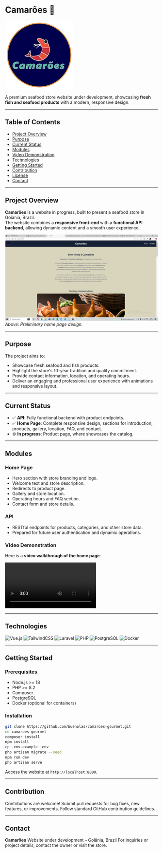 # Camarões 🦐

![Camarões Logo](./resources/js/components/Images/logo-removebg-preview.png)

A premium seafood store website under development, showcasing **fresh fish and seafood products** with a modern, responsive design.

---

## Table of Contents

- [Project Overview](#project-overview)
- [Purpose](#purpose)
- [Current Status](#current-status)
- [Modules](#modules)
- [Video Demonstration](#video-demonstration)
- [Technologies](#technologies)
- [Getting Started](#getting-started)
- [Contribution](#contribution)
- [License](#license)
- [Contact](#contact)

---

## Project Overview

**Camarões** is a website in progress, built to present a seafood store in Goiânia, Brazil.  
The website combines a **responsive front-end** with a **functional API backend**, allowing dynamic content and a smooth user experience.

![Homepage Thumbnail](./assets/thumbnail.png)  
*Above: Preliminary home page design.*

---

## Purpose

The project aims to:

- Showcase fresh seafood and fish products.
- Highlight the store's 10-year tradition and quality commitment.
- Provide contact information, location, and operating hours.
- Deliver an engaging and professional user experience with animations and responsive layout.

---

## Current Status

- ✅ **API**: Fully functional backend with product endpoints.  
- ✅ **Home Page**: Complete responsive design, sections for introduction, products, gallery, location, FAQ, and contact.  
- ⚙️ **In progress**: Product page, where showcases the catalog.

---

## Modules

### Home Page
- Hero section with store branding and logo.
- Welcome text and store description.
- Redirects to product page.
- Gallery and store location.
- Operating hours and FAQ section.
- Contact form and store details.

### API
- RESTful endpoints for products, categories, and other store data.
- Prepared for future user authentication and dynamic operations.

### Video Demonstration
Here is a **video walkthrough of the home page**:

![Demo](./assets/homepage-demo.mp4)

---

## Technologies

![Vue.js](https://img.shields.io/badge/Vue-3.2-brightgreen?logo=vue.js&logoColor=white)
![TailwindCSS](https://img.shields.io/badge/TailwindCSS-3-blue?logo=tailwind-css&logoColor=white)
![Laravel](https://img.shields.io/badge/Laravel-10-red?logo=laravel&logoColor=white)
![PHP](https://img.shields.io/badge/PHP-8.2-purple?logo=php&logoColor=white)
![PostgreSQL](https://img.shields.io/badge/PostgreSQL-16-blue?logo=postgresql&logoColor=white)
![Docker](https://img.shields.io/badge/Docker-24-blue?logo=docker&logoColor=white)

---

## Getting Started

### Prerequisites
- Node.js >= 18
- PHP >= 8.2
- Composer
- PostgreSQL
- Docker (optional for containers)

### Installation
```bash
git clone https://github.com/buenolas/camaroes-gourmet.git
cd camaroes-gourmet
composer install
npm install
cp .env.example .env
php artisan migrate --seed
npm run dev
php artisan serve
````

Access the website at `http://localhost:8000`.

---

## Contribution

Contributions are welcome! Submit pull requests for bug fixes, new features, or improvements. Follow standard GitHub contribution guidelines.

---

## Contact

**Camarões**
Website under development – Goiânia, Brazil
For inquiries or project details, contact the owner or visit the store.
